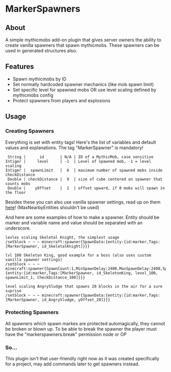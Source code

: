 # MarkerSpawners

## About
A simple mythicmobs add-on plugin that gives server owners the ability to create vanilla spawners that spawn mythicmobs. These spawners can be used in generated structures also.

## Features
+ Spawn mythicmobs by ID
+ Set normally hardcoded spawner mechanics (like mob spawn limit)
+ Set specific level for spawned mobs OR use level scaling defined by mythicmobs config
+ Protect spawners from players and explosions

## Usage
### Creating Spawners
Everything is set with entity tags! Here's the list of variables and default values and explanations. 
The tag "MarkerSpawner" is mandatory!
```
 String |      id       | N/A | ID of a MythicMob, case sensitive
Intiger |     level     | -1  | Level of spawned mob, -1 = level scaling
Intiger |  spawnLimit   |  6  | maximum number of spawned mobs inside checkDistance
 Double | checkDistance |  9  | size of cube centered on spawner that counts mobs
 Double |    yOffset    |  1  | offset upward, if 0 mobs will spawn in the floor
```
Besides these you can also use vanilla spawner settings, read up on them [here](https://minecraft.fandom.com/wiki/Spawner#Block_data)! (MaxNearbyEntities shouldn't be used)

And here are some examples of how to make a spawner. 
Entity should be marker and variable name and value should be separated with an underscore.
```
levles scaling Skeletal Knight, the simplest usage
/setblock ~ ~ ~ minecraft:spawner{SpawnData:{entity:{id:marker,Tags:[MarkerSpawner, id_SkeletalKnight]}}}

lvl 100 Skeleton King, good example for a boss (also uses custom vanilla spawner settings)
/setblock ~ ~ ~ minecraft:spawner{SpawnCount:1,MinSpawnDelay:2400,MaxSpawnDelay:2400,SpawnData:{entity:{id:marker,Tags:[MarkerSpawner, id_SkeletonKing, level_100, spawnLimit_1, CheckDistance_100]}}}

level scaling AngrySludge that spawns 20 blocks in the air for a sure suprise
/setblock ~ ~ ~ minecraft:spawner{SpawnData:{entity:{id:marker,Tags:[MarkerSpawner, id_AngrySludge, yOffset_20]}}}
```

### Protecting Spawners
All spawners which spawn markes are protected automagically, they cannot be broken or blown up. To be able to break the spawner the player must have the "markerspawners.break" permission node or OP


### So...
This plugin isn't that user-friendly right now as it was created specifically for a project, may add commands later to get spawners instead.

